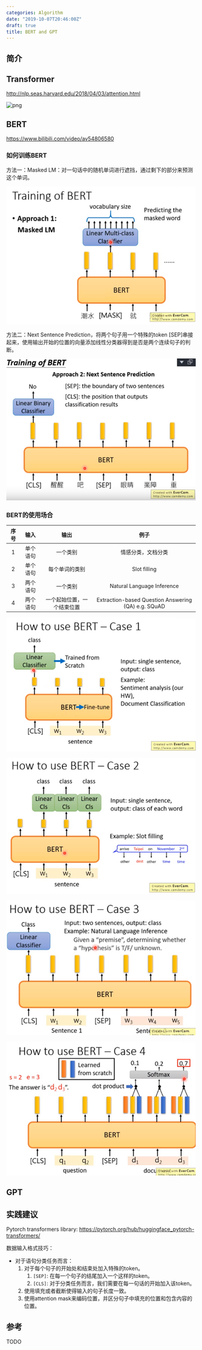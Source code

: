 ```yaml
---
categories: Algorithm
date: "2019-10-07T20:46:00Z"
draft: true
title: BERT and GPT
---
```


## 简介

## Transformer

http://nlp.seas.harvard.edu/2018/04/03/attention.html

![png](http://nlp.seas.harvard.edu/images/the-annotated-transformer_14_0.png)

## BERT

https://www.bilibili.com/video/av54806580

### 如何训练BERT

方法一：Masked LM：对一句话中的随机单词进行遮挡，通过剩下的部分来预测这个单词。

![1570451540708](/assets/2019-10-07-bert-gpt/1570451540708.png)

方法二：Next Sentence Prediction，将两个句子用一个特殊的token [SEP]串接起来，使用输出开始的位置的向量添加线性分类器得到是否是两个连续句子的判断。

![1570451740132](/assets/2019-10-07-bert-gpt/1570451740132.png)

### BERT的使用场合

| 序号 |   输入   |            输出            |                        例子                         |
| :--: | :------: | :------------------------: | :-------------------------------------------------: |
|  1   | 单个语句 |          一个类别          |                 情感分类，文档分类                  |
|  2   | 单个语句 |       每个单词的类别       |                    Slot filling                     |
|  3   | 两个语句 |          一个类别          |             Natural Language Inference              |
|  4   | 两个语句 | 一个起始位置，一个结束位置 | Extraction-based Question Answering (QA) e.g. SQuAD |

![1570452093405](/assets/2019-10-07-bert-gpt/1570452093405.png)

![1570452056677](/assets/2019-10-07-bert-gpt/1570452056677.png)

![1570452118500](/assets/2019-10-07-bert-gpt/1570452118500.png)

![1570452236549](/assets/2019-10-07-bert-gpt/1570452236549.png)

## GPT

## 实践建议
Pytorch transformers library: <https://pytorch.org/hub/huggingface_pytorch-transformers/>

数据输入格式技巧：

* 对于语句分类任务而言：
    1. 对于每个句子的开始处和结束处加入特殊的token。
        1. `[SEP]`: 在每一个句子的结尾加入一个这样的token。
        2. `[CLS]`: 对于分类任务而言，我们需要在每一句话的开始加入该token。
    2. 使用填充或者截断使得输入的句子长度一致。
    3. 使用attention mask来编码位置，并区分句子中填充的位置和包含内容的位置。


## 参考

TODO
